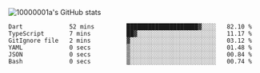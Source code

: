 ![10000001a's GitHub stats](https://github-readme-stats.vercel.app/api?username=10000001a&show_icons=true&theme=onedark&count_private=true)

<!-- [![Top Langs](https://github-readme-stats.vercel.app/api/top-langs/?username=10000001a&layout=compact&theme=onedark&langs_count=5)](https://github.com/anuraghazra/github-readme-stats) -->
<!--
**10000001a/10000001a** is a ✨ _special_ ✨ repository because its `README.md` (this file) appears on your GitHub profile.

Here are some ideas to get you started:

- 🔭 I’m currently working on ...
- 🌱 I’m currently learning ...
- 👯 I’m looking to collaborate on ...
- 🤔 I’m looking for help with ...
- 💬 Ask me about ...
- 📫 How to reach me: ...
- 😄 Pronouns: ...
- ⚡ Fun fact: ...
-->

<!--START_SECTION:waka-->

```text
Dart             52 mins         ████████████████████▓░░░░   82.10 %
TypeScript       7 mins          ██▓░░░░░░░░░░░░░░░░░░░░░░   11.17 %
GitIgnore file   2 mins          ▓░░░░░░░░░░░░░░░░░░░░░░░░   03.12 %
YAML             0 secs          ▒░░░░░░░░░░░░░░░░░░░░░░░░   01.48 %
JSON             0 secs          ▒░░░░░░░░░░░░░░░░░░░░░░░░   00.84 %
Bash             0 secs          ▒░░░░░░░░░░░░░░░░░░░░░░░░   00.74 %
```

<!--END_SECTION:waka-->
